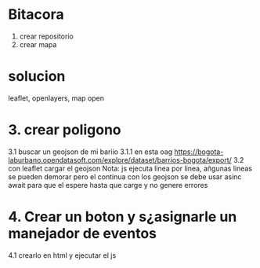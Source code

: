 # Bitacora
1. crear repositorio
2. crear mapa
# solucion
leaflet, openlayers, map open
# 3. crear poligono
3.1 buscar un geojson de mi bariio 
3.1.1 en esta oag https://bogota-laburbano.opendatasoft.com/explore/dataset/barrios-bogota/export/
3.2 con leaflet cargar el geojson
Nota: js ejecuta linea por linea, añgunas lineas se pueden demorar pero el continua con los geojson se debe usar asinc await para que el espere hasta que carge y no genere errores
# 4. Crear un boton y s¿asignarle un manejador de eventos
4.1 crearlo en html y ejecutar el js